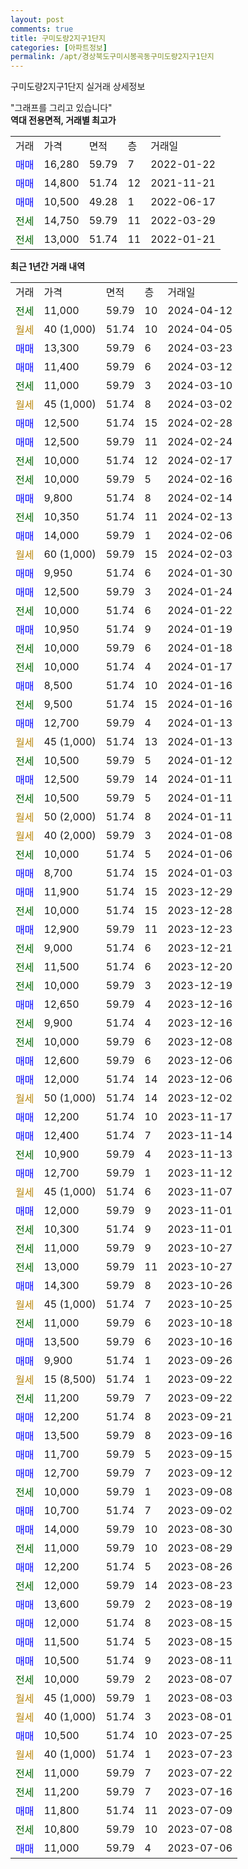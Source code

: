 ```yaml
---
layout: post
comments: true
title: 구미도량2지구1단지
categories: [아파트정보]
permalink: /apt/경상북도구미시봉곡동구미도량2지구1단지
---
```


구미도량2지구1단지 실거래 상세정보

<script type="text/javascript">
  google.charts.load('current', {'packages':['line', 'corechart']});
  google.charts.setOnLoadCallback(drawChart);

  function drawChart() {
    var data = new google.visualization.DataTable();
    data.addColumn('date', '거래일');
    data.addColumn('number', "매매");
    data.addColumn('number', "전세");
    data.addColumn('number', "전매");

    data.addRows([[new Date(Date.parse("2024-04-12")), null, 11000, null], [new Date(Date.parse("2024-04-05")), null, null, null], [new Date(Date.parse("2024-03-23")), 13300, null, null], [new Date(Date.parse("2024-03-12")), 11400, null, null], [new Date(Date.parse("2024-03-10")), null, 11000, null], [new Date(Date.parse("2024-03-02")), null, null, null], [new Date(Date.parse("2024-02-28")), 12500, null, null], [new Date(Date.parse("2024-02-24")), 12500, null, null], [new Date(Date.parse("2024-02-17")), null, 10000, null], [new Date(Date.parse("2024-02-16")), null, 10000, null], [new Date(Date.parse("2024-02-14")), 9800, null, null], [new Date(Date.parse("2024-02-13")), null, 10350, null], [new Date(Date.parse("2024-02-06")), 14000, null, null], [new Date(Date.parse("2024-02-03")), null, null, null], [new Date(Date.parse("2024-01-30")), 9950, null, null], [new Date(Date.parse("2024-01-24")), 12500, null, null], [new Date(Date.parse("2024-01-22")), null, 10000, null], [new Date(Date.parse("2024-01-19")), 10950, null, null], [new Date(Date.parse("2024-01-18")), null, 10000, null], [new Date(Date.parse("2024-01-17")), null, 10000, null], [new Date(Date.parse("2024-01-16")), 8500, null, null], [new Date(Date.parse("2024-01-16")), null, 9500, null], [new Date(Date.parse("2024-01-13")), 12700, null, null], [new Date(Date.parse("2024-01-13")), null, null, null], [new Date(Date.parse("2024-01-12")), null, 10500, null], [new Date(Date.parse("2024-01-11")), 12500, null, null], [new Date(Date.parse("2024-01-11")), null, 10500, null], [new Date(Date.parse("2024-01-11")), null, null, null], [new Date(Date.parse("2024-01-08")), null, null, null], [new Date(Date.parse("2024-01-06")), null, 10000, null], [new Date(Date.parse("2024-01-03")), 8700, null, null], [new Date(Date.parse("2023-12-29")), 11900, null, null], [new Date(Date.parse("2023-12-28")), null, 10000, null], [new Date(Date.parse("2023-12-23")), 12900, null, null], [new Date(Date.parse("2023-12-21")), null, 9000, null], [new Date(Date.parse("2023-12-20")), null, 11500, null], [new Date(Date.parse("2023-12-19")), null, 10000, null], [new Date(Date.parse("2023-12-16")), 12650, null, null], [new Date(Date.parse("2023-12-16")), null, 9900, null], [new Date(Date.parse("2023-12-08")), null, 10000, null], [new Date(Date.parse("2023-12-06")), 12600, null, null], [new Date(Date.parse("2023-12-06")), 12000, null, null], [new Date(Date.parse("2023-12-02")), null, null, null], [new Date(Date.parse("2023-11-17")), 12200, null, null], [new Date(Date.parse("2023-11-14")), 12400, null, null], [new Date(Date.parse("2023-11-13")), null, 10900, null], [new Date(Date.parse("2023-11-12")), 12700, null, null], [new Date(Date.parse("2023-11-07")), null, null, null], [new Date(Date.parse("2023-11-01")), 12000, null, null], [new Date(Date.parse("2023-11-01")), null, 10300, null], [new Date(Date.parse("2023-10-27")), null, 11000, null], [new Date(Date.parse("2023-10-27")), null, 13000, null], [new Date(Date.parse("2023-10-26")), 14300, null, null], [new Date(Date.parse("2023-10-25")), null, null, null], [new Date(Date.parse("2023-10-18")), null, 11000, null], [new Date(Date.parse("2023-10-16")), 13500, null, null], [new Date(Date.parse("2023-09-26")), 9900, null, null], [new Date(Date.parse("2023-09-22")), null, null, null], [new Date(Date.parse("2023-09-22")), null, 11200, null], [new Date(Date.parse("2023-09-21")), 12200, null, null], [new Date(Date.parse("2023-09-16")), 13500, null, null], [new Date(Date.parse("2023-09-15")), 11700, null, null], [new Date(Date.parse("2023-09-12")), 12700, null, null], [new Date(Date.parse("2023-09-08")), null, 10000, null], [new Date(Date.parse("2023-09-02")), 10700, null, null], [new Date(Date.parse("2023-08-30")), 14000, null, null], [new Date(Date.parse("2023-08-29")), null, 11000, null], [new Date(Date.parse("2023-08-26")), 12200, null, null], [new Date(Date.parse("2023-08-23")), null, 12000, null], [new Date(Date.parse("2023-08-19")), 13600, null, null], [new Date(Date.parse("2023-08-15")), 12000, null, null], [new Date(Date.parse("2023-08-15")), 11500, null, null], [new Date(Date.parse("2023-08-11")), 10500, null, null], [new Date(Date.parse("2023-08-07")), null, 10000, null], [new Date(Date.parse("2023-08-03")), null, null, null], [new Date(Date.parse("2023-08-01")), null, null, null], [new Date(Date.parse("2023-07-25")), 10500, null, null], [new Date(Date.parse("2023-07-23")), null, null, null], [new Date(Date.parse("2023-07-22")), null, 11000, null], [new Date(Date.parse("2023-07-16")), null, 11200, null], [new Date(Date.parse("2023-07-09")), 11800, null, null], [new Date(Date.parse("2023-07-08")), null, 10800, null], [new Date(Date.parse("2023-07-06")), 11000, null, null]]);

    var options = {
      hAxis: {
        format: 'yyyy/MM/dd'
      },    
      lineWidth: 0,
      pointsVisible: true,    
      title: '최근 1년간 유형별 실거래가 분포',
      legend: { position: 'bottom' }
    };

    var formatter = new google.visualization.NumberFormat({pattern:'###,###'} );
    formatter.format(data, 1);
    formatter.format(data, 2);
    
    setTimeout(function() {
        var chart = new google.visualization.LineChart(document.getElementById('columnchart_material'));
        chart.draw(data, (options));
        document.getElementById('loading').style.display = 'none';
    }, 200);
  }
</script>


<div id="loading" style="z-index:20; display: block; margin-left: 0px">"그래프를 그리고 있습니다"</div>
<div id="columnchart_material" style="width: 95%; margin-left: 0px; display: block"></div>
<!-- contents start -->
<b>역대 전용면적, 거래별 최고가</b>
<table class="sortable">
    <tr>
      <td>거래</td>
      <td>가격</td>
      <td>면적</td>
      <td>층</td>
      <td>거래일</td>
    </tr>
        <tr>
          <td><a style="color: blue">매매</a></td>
          <td>16,280</td>
          <td>59.79</td>
          <td>7</td>
          <td>2022-01-22</td>
        </tr>            <tr>
          <td><a style="color: blue">매매</a></td>
          <td>14,800</td>
          <td>51.74</td>
          <td>12</td>
          <td>2021-11-21</td>
        </tr>            <tr>
          <td><a style="color: blue">매매</a></td>
          <td>10,500</td>
          <td>49.28</td>
          <td>1</td>
          <td>2022-06-17</td>
        </tr>        
        <tr>
              <td><a style="color: darkgreen">전세</a></td>
              <td>14,750</td>
              <td>59.79</td>
              <td>11</td>
              <td>2022-03-29</td>
            </tr>            <tr>
              <td><a style="color: darkgreen">전세</a></td>
              <td>13,000</td>
              <td>51.74</td>
              <td>11</td>
              <td>2022-01-21</td>
            </tr>        
    
</table>

<b>최근 1년간 거래 내역</b>

<table class="sortable">
    <tr>
      <td>거래</td>
      <td>가격</td>
      <td>면적</td>
      <td>층</td>
      <td>거래일</td>
    </tr>
    <tr>
      <td><a style="color: darkgreen">전세</a></td>
      <td>11,000</td>
      <td>59.79</td>
      <td>10</td>
      <td>2024-04-12</td>
    </tr>          <tr>
      <td><a style="color: darkgoldenrod">월세</a></td>
      <td>40 (1,000)</td>
      <td>51.74</td>
      <td>10</td>
      <td>2024-04-05</td>
    </tr>          <tr>
      <td><a style="color: blue">매매</a></td>
      <td>13,300</td>
      <td>59.79</td>
      <td>6</td>
      <td>2024-03-23</td>
    </tr>          <tr>
      <td><a style="color: blue">매매</a></td>
      <td>11,400</td>
      <td>59.79</td>
      <td>6</td>
      <td>2024-03-12</td>
    </tr>          <tr>
      <td><a style="color: darkgreen">전세</a></td>
      <td>11,000</td>
      <td>59.79</td>
      <td>3</td>
      <td>2024-03-10</td>
    </tr>          <tr>
      <td><a style="color: darkgoldenrod">월세</a></td>
      <td>45 (1,000)</td>
      <td>51.74</td>
      <td>8</td>
      <td>2024-03-02</td>
    </tr>          <tr>
      <td><a style="color: blue">매매</a></td>
      <td>12,500</td>
      <td>51.74</td>
      <td>15</td>
      <td>2024-02-28</td>
    </tr>          <tr>
      <td><a style="color: blue">매매</a></td>
      <td>12,500</td>
      <td>59.79</td>
      <td>11</td>
      <td>2024-02-24</td>
    </tr>          <tr>
      <td><a style="color: darkgreen">전세</a></td>
      <td>10,000</td>
      <td>51.74</td>
      <td>12</td>
      <td>2024-02-17</td>
    </tr>          <tr>
      <td><a style="color: darkgreen">전세</a></td>
      <td>10,000</td>
      <td>59.79</td>
      <td>5</td>
      <td>2024-02-16</td>
    </tr>          <tr>
      <td><a style="color: blue">매매</a></td>
      <td>9,800</td>
      <td>51.74</td>
      <td>8</td>
      <td>2024-02-14</td>
    </tr>          <tr>
      <td><a style="color: darkgreen">전세</a></td>
      <td>10,350</td>
      <td>51.74</td>
      <td>11</td>
      <td>2024-02-13</td>
    </tr>          <tr>
      <td><a style="color: blue">매매</a></td>
      <td>14,000</td>
      <td>59.79</td>
      <td>1</td>
      <td>2024-02-06</td>
    </tr>          <tr>
      <td><a style="color: darkgoldenrod">월세</a></td>
      <td>60 (1,000)</td>
      <td>59.79</td>
      <td>15</td>
      <td>2024-02-03</td>
    </tr>          <tr>
      <td><a style="color: blue">매매</a></td>
      <td>9,950</td>
      <td>51.74</td>
      <td>6</td>
      <td>2024-01-30</td>
    </tr>          <tr>
      <td><a style="color: blue">매매</a></td>
      <td>12,500</td>
      <td>59.79</td>
      <td>3</td>
      <td>2024-01-24</td>
    </tr>          <tr>
      <td><a style="color: darkgreen">전세</a></td>
      <td>10,000</td>
      <td>51.74</td>
      <td>6</td>
      <td>2024-01-22</td>
    </tr>          <tr>
      <td><a style="color: blue">매매</a></td>
      <td>10,950</td>
      <td>51.74</td>
      <td>9</td>
      <td>2024-01-19</td>
    </tr>          <tr>
      <td><a style="color: darkgreen">전세</a></td>
      <td>10,000</td>
      <td>59.79</td>
      <td>6</td>
      <td>2024-01-18</td>
    </tr>          <tr>
      <td><a style="color: darkgreen">전세</a></td>
      <td>10,000</td>
      <td>51.74</td>
      <td>4</td>
      <td>2024-01-17</td>
    </tr>          <tr>
      <td><a style="color: blue">매매</a></td>
      <td>8,500</td>
      <td>51.74</td>
      <td>10</td>
      <td>2024-01-16</td>
    </tr>          <tr>
      <td><a style="color: darkgreen">전세</a></td>
      <td>9,500</td>
      <td>51.74</td>
      <td>15</td>
      <td>2024-01-16</td>
    </tr>          <tr>
      <td><a style="color: blue">매매</a></td>
      <td>12,700</td>
      <td>59.79</td>
      <td>4</td>
      <td>2024-01-13</td>
    </tr>          <tr>
      <td><a style="color: darkgoldenrod">월세</a></td>
      <td>45 (1,000)</td>
      <td>51.74</td>
      <td>13</td>
      <td>2024-01-13</td>
    </tr>          <tr>
      <td><a style="color: darkgreen">전세</a></td>
      <td>10,500</td>
      <td>59.79</td>
      <td>5</td>
      <td>2024-01-12</td>
    </tr>          <tr>
      <td><a style="color: blue">매매</a></td>
      <td>12,500</td>
      <td>59.79</td>
      <td>14</td>
      <td>2024-01-11</td>
    </tr>          <tr>
      <td><a style="color: darkgreen">전세</a></td>
      <td>10,500</td>
      <td>59.79</td>
      <td>5</td>
      <td>2024-01-11</td>
    </tr>          <tr>
      <td><a style="color: darkgoldenrod">월세</a></td>
      <td>50 (2,000)</td>
      <td>51.74</td>
      <td>8</td>
      <td>2024-01-11</td>
    </tr>          <tr>
      <td><a style="color: darkgoldenrod">월세</a></td>
      <td>40 (2,000)</td>
      <td>59.79</td>
      <td>3</td>
      <td>2024-01-08</td>
    </tr>          <tr>
      <td><a style="color: darkgreen">전세</a></td>
      <td>10,000</td>
      <td>51.74</td>
      <td>5</td>
      <td>2024-01-06</td>
    </tr>          <tr>
      <td><a style="color: blue">매매</a></td>
      <td>8,700</td>
      <td>51.74</td>
      <td>15</td>
      <td>2024-01-03</td>
    </tr>          <tr>
      <td><a style="color: blue">매매</a></td>
      <td>11,900</td>
      <td>51.74</td>
      <td>15</td>
      <td>2023-12-29</td>
    </tr>          <tr>
      <td><a style="color: darkgreen">전세</a></td>
      <td>10,000</td>
      <td>51.74</td>
      <td>15</td>
      <td>2023-12-28</td>
    </tr>          <tr>
      <td><a style="color: blue">매매</a></td>
      <td>12,900</td>
      <td>59.79</td>
      <td>11</td>
      <td>2023-12-23</td>
    </tr>          <tr>
      <td><a style="color: darkgreen">전세</a></td>
      <td>9,000</td>
      <td>51.74</td>
      <td>6</td>
      <td>2023-12-21</td>
    </tr>          <tr>
      <td><a style="color: darkgreen">전세</a></td>
      <td>11,500</td>
      <td>51.74</td>
      <td>6</td>
      <td>2023-12-20</td>
    </tr>          <tr>
      <td><a style="color: darkgreen">전세</a></td>
      <td>10,000</td>
      <td>59.79</td>
      <td>3</td>
      <td>2023-12-19</td>
    </tr>          <tr>
      <td><a style="color: blue">매매</a></td>
      <td>12,650</td>
      <td>59.79</td>
      <td>4</td>
      <td>2023-12-16</td>
    </tr>          <tr>
      <td><a style="color: darkgreen">전세</a></td>
      <td>9,900</td>
      <td>51.74</td>
      <td>4</td>
      <td>2023-12-16</td>
    </tr>          <tr>
      <td><a style="color: darkgreen">전세</a></td>
      <td>10,000</td>
      <td>59.79</td>
      <td>6</td>
      <td>2023-12-08</td>
    </tr>          <tr>
      <td><a style="color: blue">매매</a></td>
      <td>12,600</td>
      <td>59.79</td>
      <td>6</td>
      <td>2023-12-06</td>
    </tr>          <tr>
      <td><a style="color: blue">매매</a></td>
      <td>12,000</td>
      <td>51.74</td>
      <td>14</td>
      <td>2023-12-06</td>
    </tr>          <tr>
      <td><a style="color: darkgoldenrod">월세</a></td>
      <td>50 (1,000)</td>
      <td>51.74</td>
      <td>14</td>
      <td>2023-12-02</td>
    </tr>          <tr>
      <td><a style="color: blue">매매</a></td>
      <td>12,200</td>
      <td>51.74</td>
      <td>10</td>
      <td>2023-11-17</td>
    </tr>          <tr>
      <td><a style="color: blue">매매</a></td>
      <td>12,400</td>
      <td>51.74</td>
      <td>7</td>
      <td>2023-11-14</td>
    </tr>          <tr>
      <td><a style="color: darkgreen">전세</a></td>
      <td>10,900</td>
      <td>59.79</td>
      <td>4</td>
      <td>2023-11-13</td>
    </tr>          <tr>
      <td><a style="color: blue">매매</a></td>
      <td>12,700</td>
      <td>59.79</td>
      <td>1</td>
      <td>2023-11-12</td>
    </tr>          <tr>
      <td><a style="color: darkgoldenrod">월세</a></td>
      <td>45 (1,000)</td>
      <td>51.74</td>
      <td>6</td>
      <td>2023-11-07</td>
    </tr>          <tr>
      <td><a style="color: blue">매매</a></td>
      <td>12,000</td>
      <td>59.79</td>
      <td>9</td>
      <td>2023-11-01</td>
    </tr>          <tr>
      <td><a style="color: darkgreen">전세</a></td>
      <td>10,300</td>
      <td>51.74</td>
      <td>9</td>
      <td>2023-11-01</td>
    </tr>          <tr>
      <td><a style="color: darkgreen">전세</a></td>
      <td>11,000</td>
      <td>59.79</td>
      <td>9</td>
      <td>2023-10-27</td>
    </tr>          <tr>
      <td><a style="color: darkgreen">전세</a></td>
      <td>13,000</td>
      <td>59.79</td>
      <td>11</td>
      <td>2023-10-27</td>
    </tr>          <tr>
      <td><a style="color: blue">매매</a></td>
      <td>14,300</td>
      <td>59.79</td>
      <td>8</td>
      <td>2023-10-26</td>
    </tr>          <tr>
      <td><a style="color: darkgoldenrod">월세</a></td>
      <td>45 (1,000)</td>
      <td>51.74</td>
      <td>7</td>
      <td>2023-10-25</td>
    </tr>          <tr>
      <td><a style="color: darkgreen">전세</a></td>
      <td>11,000</td>
      <td>59.79</td>
      <td>6</td>
      <td>2023-10-18</td>
    </tr>          <tr>
      <td><a style="color: blue">매매</a></td>
      <td>13,500</td>
      <td>59.79</td>
      <td>6</td>
      <td>2023-10-16</td>
    </tr>          <tr>
      <td><a style="color: blue">매매</a></td>
      <td>9,900</td>
      <td>51.74</td>
      <td>1</td>
      <td>2023-09-26</td>
    </tr>          <tr>
      <td><a style="color: darkgoldenrod">월세</a></td>
      <td>15 (8,500)</td>
      <td>51.74</td>
      <td>1</td>
      <td>2023-09-22</td>
    </tr>          <tr>
      <td><a style="color: darkgreen">전세</a></td>
      <td>11,200</td>
      <td>59.79</td>
      <td>7</td>
      <td>2023-09-22</td>
    </tr>          <tr>
      <td><a style="color: blue">매매</a></td>
      <td>12,200</td>
      <td>51.74</td>
      <td>8</td>
      <td>2023-09-21</td>
    </tr>          <tr>
      <td><a style="color: blue">매매</a></td>
      <td>13,500</td>
      <td>59.79</td>
      <td>8</td>
      <td>2023-09-16</td>
    </tr>          <tr>
      <td><a style="color: blue">매매</a></td>
      <td>11,700</td>
      <td>59.79</td>
      <td>5</td>
      <td>2023-09-15</td>
    </tr>          <tr>
      <td><a style="color: blue">매매</a></td>
      <td>12,700</td>
      <td>59.79</td>
      <td>7</td>
      <td>2023-09-12</td>
    </tr>          <tr>
      <td><a style="color: darkgreen">전세</a></td>
      <td>10,000</td>
      <td>59.79</td>
      <td>1</td>
      <td>2023-09-08</td>
    </tr>          <tr>
      <td><a style="color: blue">매매</a></td>
      <td>10,700</td>
      <td>51.74</td>
      <td>7</td>
      <td>2023-09-02</td>
    </tr>          <tr>
      <td><a style="color: blue">매매</a></td>
      <td>14,000</td>
      <td>59.79</td>
      <td>10</td>
      <td>2023-08-30</td>
    </tr>          <tr>
      <td><a style="color: darkgreen">전세</a></td>
      <td>11,000</td>
      <td>59.79</td>
      <td>10</td>
      <td>2023-08-29</td>
    </tr>          <tr>
      <td><a style="color: blue">매매</a></td>
      <td>12,200</td>
      <td>51.74</td>
      <td>5</td>
      <td>2023-08-26</td>
    </tr>          <tr>
      <td><a style="color: darkgreen">전세</a></td>
      <td>12,000</td>
      <td>59.79</td>
      <td>14</td>
      <td>2023-08-23</td>
    </tr>          <tr>
      <td><a style="color: blue">매매</a></td>
      <td>13,600</td>
      <td>59.79</td>
      <td>2</td>
      <td>2023-08-19</td>
    </tr>          <tr>
      <td><a style="color: blue">매매</a></td>
      <td>12,000</td>
      <td>51.74</td>
      <td>8</td>
      <td>2023-08-15</td>
    </tr>          <tr>
      <td><a style="color: blue">매매</a></td>
      <td>11,500</td>
      <td>51.74</td>
      <td>5</td>
      <td>2023-08-15</td>
    </tr>          <tr>
      <td><a style="color: blue">매매</a></td>
      <td>10,500</td>
      <td>51.74</td>
      <td>9</td>
      <td>2023-08-11</td>
    </tr>          <tr>
      <td><a style="color: darkgreen">전세</a></td>
      <td>10,000</td>
      <td>59.79</td>
      <td>2</td>
      <td>2023-08-07</td>
    </tr>          <tr>
      <td><a style="color: darkgoldenrod">월세</a></td>
      <td>45 (1,000)</td>
      <td>59.79</td>
      <td>1</td>
      <td>2023-08-03</td>
    </tr>          <tr>
      <td><a style="color: darkgoldenrod">월세</a></td>
      <td>40 (1,000)</td>
      <td>51.74</td>
      <td>3</td>
      <td>2023-08-01</td>
    </tr>          <tr>
      <td><a style="color: blue">매매</a></td>
      <td>10,500</td>
      <td>51.74</td>
      <td>10</td>
      <td>2023-07-25</td>
    </tr>          <tr>
      <td><a style="color: darkgoldenrod">월세</a></td>
      <td>40 (1,000)</td>
      <td>51.74</td>
      <td>1</td>
      <td>2023-07-23</td>
    </tr>          <tr>
      <td><a style="color: darkgreen">전세</a></td>
      <td>11,000</td>
      <td>59.79</td>
      <td>7</td>
      <td>2023-07-22</td>
    </tr>          <tr>
      <td><a style="color: darkgreen">전세</a></td>
      <td>11,200</td>
      <td>59.79</td>
      <td>7</td>
      <td>2023-07-16</td>
    </tr>          <tr>
      <td><a style="color: blue">매매</a></td>
      <td>11,800</td>
      <td>51.74</td>
      <td>11</td>
      <td>2023-07-09</td>
    </tr>          <tr>
      <td><a style="color: darkgreen">전세</a></td>
      <td>10,800</td>
      <td>59.79</td>
      <td>10</td>
      <td>2023-07-08</td>
    </tr>          <tr>
      <td><a style="color: blue">매매</a></td>
      <td>11,000</td>
      <td>59.79</td>
      <td>4</td>
      <td>2023-07-06</td>
    </tr>      </table>
<!-- contents end -->    


